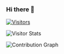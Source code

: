 ### Hi there 👋
[![Visitors](https://visitor-badge.laobi.icu/badge?page_id=n7itro.n7itro)](https://www.github.com/n7itro)

<img alt="Visitor Stats" src="https://widgetbite.com/stats/n7itro"/> 

![Contribution Graph](https://github-readme-activity-graph.vercel.app/graph?username=n7itro&theme=github-compact&days=14)
